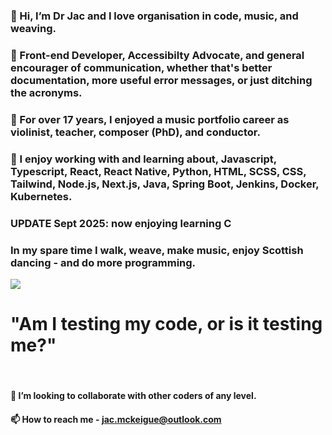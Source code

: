 ### 👋 Hi, I’m Dr Jac and I love organisation in code, music, and weaving.
### 👀 Front-end Developer, Accessibilty Advocate, and general encourager of communication, whether that's better documentation, more useful error messages, or just ditching the acronyms.
### 🎻 For over 17 years, I enjoyed a music portfolio career as violinist, teacher, composer (PhD), and conductor.
### 🌱 I enjoy working with and learning about, Javascript, Typescript, React, React Native, Python, HTML, SCSS, CSS, Tailwind, Node.js, Next.js, Java, Spring Boot, Jenkins, Docker, Kubernetes.
### UPDATE Sept 2025: now enjoying learning C

### In my spare time I walk, weave, make music, enjoy Scottish dancing - and do more programming.
<img src="https://www.codewars.com/users/JacMcK/badges/large">

<br>

#          "Am I testing my code, or is it testing me?"
<br>

#### 💞️ I’m looking to collaborate with other coders of any level.
#### 📫 How to reach me - jac.mckeigue@outlook.com
<br>

<!---
JacDoesJS/JacDoesJS is a ✨ special ✨ repository because its `README.md` (this file) appears on your GitHub profile.
You can click the Preview link to take a look at your changes.
--->
